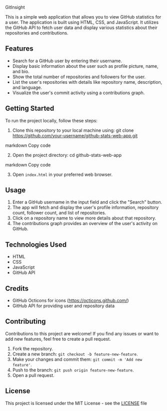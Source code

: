 GitInsight

This is a simple web application that allows you to view GitHub statistics for a user.
The application is built using HTML, CSS, and JavaScript. It utilizes the GitHub API to fetch user data and display various statistics about their repositories and contributions.

## Features

- Search for a GitHub user by entering their username.
- Display basic information about the user such as profile picture, name, and bio.
- Show the total number of repositories and followers for the user.
- List the user's repositories with details like repository name, description, and language.
- Visualize the user's commit activity using a contributions graph.

## Getting Started

To run the project locally, follow these steps:

1. Clone this repository to your local machine using:
git clone https://github.com/your-username/github-stats-web-app.git

markdown
Copy code

2. Open the project directory:
cd github-stats-web-app

markdown
Copy code

3. Open `index.html` in your preferred web browser.

## Usage

1. Enter a GitHub username in the input field and click the "Search" button.
2. The app will fetch and display the user's profile information, repository count, follower count, and list of repositories.
3. Click on a repository name to view more details about that repository.
4. The contributions graph provides an overview of the user's activity on GitHub.

## Technologies Used

- HTML
- CSS
- JavaScript
- GitHub API

## Credits

- GitHub Octicons for icons (https://octicons.github.com/)
- GitHub API for providing user and repository data

## Contributing

Contributions to this project are welcome! If you find any issues or want to add new features, feel free to create a pull request.

1. Fork the repository.
2. Create a new branch: `git checkout -b feature-new-feature`.
3. Make your changes and commit them: `git commit -m 'Add new feature'`.
4. Push to the branch: `git push origin feature-new-feature`.
5. Open a pull request.

## License

This project is licensed under the MIT License - see the [LICENSE](LICENSE) file
